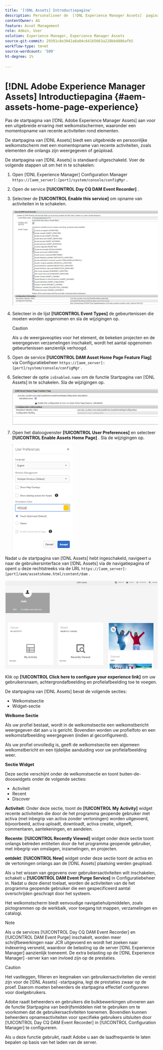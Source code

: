 ```yaml
---
title: '[!DNL Assets] Introductiepagina'
description: Personaliseer de  [!DNL Experience Manager Assets]  pagina van het Huis voor een rijke welkome het schermervaring, met inbegrip van een momentopname van recente activiteiten rond activa.
contentOwner: AG
feature: Asset Management
role: Admin, User
solution: Experience Manager, Experience Manager Assets
source-git-commit: 29391c8e3042a8a04c64165663a228bb4886afb5
workflow-type: tm+mt
source-wordcount: '509'
ht-degree: 1%

---
```


# [!DNL Adobe Experience Manager Assets] Introductiepagina {#aem-assets-home-page-experience}

Pas de startpagina van [!DNL Adobe Experience Manager Assets] aan voor een uitgebreide ervaring met welkomstschermen, waaronder een momentopname van recente activiteiten rond elementen.

De startpagina van [!DNL Assets] biedt een uitgebreide en persoonlijke welkomstscherm met een momentopname van recente activiteiten, zoals elementen die onlangs zijn weergegeven of geüpload.

De startpagina van [!DNL Assets] is standaard uitgeschakeld. Voer de volgende stappen uit om het in te schakelen:

1. Open [!DNL Experience Manager] Configuration Manager `https://[aem_server]:[port]/system/console/configMgr` .
1. Open de service **[!UICONTROL Day CQ DAM Event Recorder]** .
1. Selecteer de **[!UICONTROL Enable this service]** om opname van activiteiten in te schakelen.

   ![ chlimage_1-250 ](assets/chlimage_1-250.png)

1. Selecteer in de lijst **[!UICONTROL Event Types]** de gebeurtenissen die moeten worden opgenomen en sla de wijzigingen op.

   >[!CAUTION]
   >
   >Als u de weergaveopties voor het element, de bekeken projecten en de weergegeven verzamelingen inschakelt, wordt het aantal opgenomen gebeurtenissen aanzienlijk verhoogd.

1. Open de service **[!UICONTROL DAM Asset Home Page Feature Flag]** via Configuratiebeheer `https://[aem_server]:[port]/system/console/configMgr` .
1. Selecteer de optie `isEnabled.name` om de functie Startpagina van [!DNL Assets] in te schakelen. Sla de wijzigingen op.

   ![ chlimage_1-251 ](assets/chlimage_1-251.png)

1. Open het dialoogvenster **[!UICONTROL User Preferences]** en selecteer **[!UICONTROL Enable Assets Home Page]** . Sla de wijzigingen op.

   ![ laat activa homepage op de dialoog van de Voorkeur van de Gebruiker toe ](assets/Annotation-color.png)

Nadat u de startpagina van [!DNL Assets] hebt ingeschakeld, navigeert u naar de gebruikersinterface van [!DNL Assets] via de navigatiepagina of opent u deze rechtstreeks via de URL `https://[aem_server]:[port]/aem/assetshome.html/content/dam` .

![ vorm ervaringsverbinding op het gebruikersinterface van Assets ](assets/config-experience-link.png)

Klik op **[!UICONTROL Click here to configure your experience link]** om uw gebruikersnaam, achtergrondafbeelding en profielafbeelding toe te voegen.

De startpagina van [!DNL Assets] bevat de volgende secties:

* Welkomstsectie
* Widget-sectie

**Welkome Sectie**

Als uw profiel bestaat, wordt in de welkomstsectie een welkomstbericht weergegeven dat aan u is gericht. Bovendien worden uw profielfoto en een welkomstafbeelding weergegeven (indien al geconfigureerd).

Als uw profiel onvolledig is, geeft de welkomstsectie een algemeen welkomstbericht en een tijdelijke aanduiding voor uw profielafbeelding weer.

**Sectie Widget**

Deze sectie verschijnt onder de welkomstsectie en toont buiten-de-dooswidgets onder de volgende secties:

* Activiteit
* Recent
* Discover

**Activiteit**: Onder deze sectie, toont de **[!UICONTROL My Activity]** widget recente activiteiten die door de het programma geopende gebruiker met activa (met inbegrip van activa zonder vertoningen) worden uitgevoerd, bijvoorbeeld, activa uploadt, downloadt, activa creatie, uitgeeft, commentaren, aantekeningen, en aandelen.

**Recente**: **[!UICONTROL Recently Viewed]** widget onder deze sectie toont onlangs betreden entiteiten door de het programma geopende gebruiker, met inbegrip van omslagen, inzamelingen, en projecten.

**ontdekt**: **[!UICONTROL New]** widget onder deze sectie toont de activa en de vertoningen onlangs aan de [!DNL Assets] plaatsing werden geupload.

Als u het wissen van gegevens over gebruikersactiviteiten wilt inschakelen, schakelt u **[!UICONTROL DAM Event Purge Service]** in Configuratiebeheer in. Nadat u deze dienst toelaat, worden de activiteiten van de het programma geopende gebruiker die een gespecificeerd aantal overschrijden geschrapt door het systeem.

Het welkomstscherm biedt eenvoudige navigatiehulpmiddelen, zoals pictogrammen op de werkbalk, voor toegang tot mappen, verzamelingen en catalogi.

>[!NOTE]
>
>Als u de services [!UICONTROL Day CQ DAM Event Recorder] en [!UICONTROL DAM Event Purge] inschakelt, worden meer schrijfbewerkingen naar JCR uitgevoerd en wordt het zoeken naar indexering versneld, waardoor de belasting op de server [!DNL Experience Manager] aanzienlijk toeneemt. De extra belasting op de [!DNL Experience Manager] -server kan van invloed zijn op de prestaties.

>[!CAUTION]
>
>Het vastleggen, filteren en leegmaken van gebruikersactiviteiten die vereist zijn voor de [!DNL Assets] -startpagina, legt de prestaties zwaar op de proef. Daarom moeten beheerders de startpagina effectief configureren voor doelgebruikers.
>
>Adobe raadt beheerders en gebruikers die bulkbewerkingen uitvoeren aan de functie Startpagina van bedrijfsmiddelen niet te gebruiken om te voorkomen dat de gebruikersactiviteiten toenemen. Bovendien kunnen beheerders opnameactiviteiten voor specifieke gebruikers uitsluiten door [!UICONTROL Day CQ DAM Event Recorder] in [!UICONTROL Configuration Manager] te configureren.
>
>Als u deze functie gebruikt, raadt Adobe u aan de laadfrequentie te laten bepalen op basis van het laden van de server.
